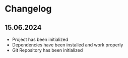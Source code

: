 # Changelog 

## 15.06.2024
* Project has been initialized
* Dependencies have been installed and work properly
* Git Repository has been initialized